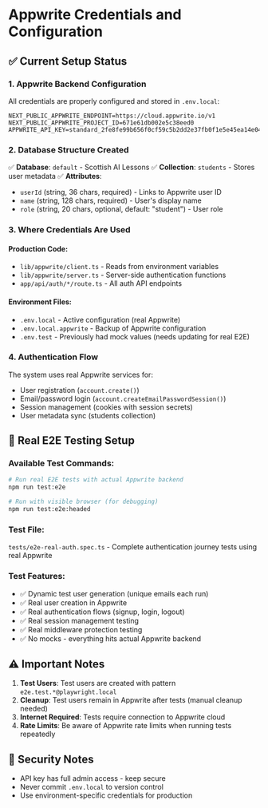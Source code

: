 # Appwrite Credentials and Configuration

## ✅ Current Setup Status

### 1. **Appwrite Backend Configuration**
All credentials are properly configured and stored in `.env.local`:

```env
NEXT_PUBLIC_APPWRITE_ENDPOINT=https://cloud.appwrite.io/v1
NEXT_PUBLIC_APPWRITE_PROJECT_ID=671e61db002e5c38eed0
APPWRITE_API_KEY=standard_2fe8fe99b656f0cf59c5b2dd2e37fb0f1e5e45ea14e04ce0a893bb1ade9cd7e0583e87bb0e3f17a4e3b4ff18a093c4bb973b37e7ded5bb4fb6fa00f7a1e006b5b5f9c2fa8f95de5c5f96c0f1bb4e86c42c604ae9c8b959e3d72fcb0e17c96a7c0bd6e80e99c18c0f83a36f93c3e6e72f2c080b08e2c963acd079f57aca326cf9b
```

### 2. **Database Structure Created**
✅ **Database**: `default` - Scottish AI Lessons
✅ **Collection**: `students` - Stores user metadata
✅ **Attributes**:
   - `userId` (string, 36 chars, required) - Links to Appwrite user ID
   - `name` (string, 128 chars, required) - User's display name
   - `role` (string, 20 chars, optional, default: "student") - User role

### 3. **Where Credentials Are Used**

#### Production Code:
- `lib/appwrite/client.ts` - Reads from environment variables
- `lib/appwrite/server.ts` - Server-side authentication functions
- `app/api/auth/*/route.ts` - All auth API endpoints

#### Environment Files:
- `.env.local` - Active configuration (real Appwrite)
- `.env.local.appwrite` - Backup of Appwrite configuration
- `.env.test` - Previously had mock values (needs updating for real E2E)

### 4. **Authentication Flow**
The system uses real Appwrite services for:
- User registration (`account.create()`)
- Email/password login (`account.createEmailPasswordSession()`)
- Session management (cookies with session secrets)
- User metadata sync (students collection)

## 🧪 Real E2E Testing Setup

### Available Test Commands:
```bash
# Run real E2E tests with actual Appwrite backend
npm run test:e2e

# Run with visible browser (for debugging)
npm run test:e2e:headed
```

### Test File:
`tests/e2e-real-auth.spec.ts` - Complete authentication journey tests using real Appwrite

### Test Features:
- ✅ Dynamic test user generation (unique emails each run)
- ✅ Real user creation in Appwrite
- ✅ Real authentication flows (signup, login, logout)
- ✅ Real session management testing
- ✅ Real middleware protection testing
- ✅ No mocks - everything hits actual Appwrite backend

## ⚠️ Important Notes

1. **Test Users**: Test users are created with pattern `e2e.test.*@playwright.local`
2. **Cleanup**: Test users remain in Appwrite after tests (manual cleanup needed)
3. **Internet Required**: Tests require connection to Appwrite cloud
4. **Rate Limits**: Be aware of Appwrite rate limits when running tests repeatedly

## 🔐 Security Notes

- API key has full admin access - keep secure
- Never commit `.env.local` to version control
- Use environment-specific credentials for production